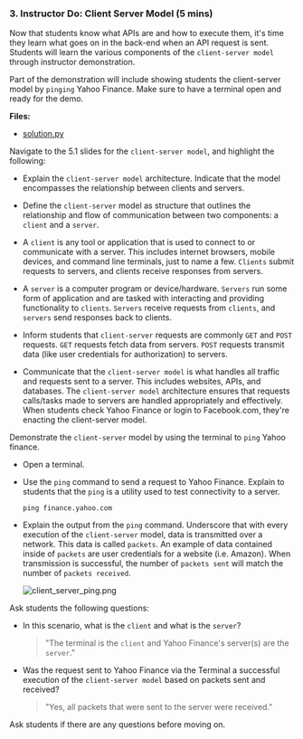 ### 3. Instructor Do: Client Server Model (5 mins)

Now that students know what APIs are and how to execute them, it's time they learn what goes on in the back-end when an API request is sent. Students will learn the various components of the `client-server model` through instructor demonstration.

Part of the demonstration will include showing students the client-server model by `pinging` Yahoo Finance. Make sure to have a terminal open and ready for the demo.

**Files:**

* [solution.py](Activities/01-Ins_Really_Important/Solved/solution.py)

Navigate to the 5.1 slides for the `client-server model`, and highlight the following:

* Explain the `client-server model` architecture. Indicate that the model encompasses the relationship between clients and servers.

* Define the `client-server` model as structure that outlines the relationship and flow of communication between two components: a `client` and a `server`.

* A `client` is any tool or application that is used to connect to or communicate with a server. This includes internet browsers, mobile devices, and command line terminals, just to name a few. `Clients` submit requests to servers, and clients receive responses from servers.

* A `server` is a computer program or device/hardware. `Servers` run some form of application and are tasked with interacting and providing functionality to `clients`. `Servers` receive requests from `clients`, and `servers` send responses back to clients.

* Inform students that `client-server` requests are commonly `GET` and `POST` requests. `GET` requests fetch data from servers. `POST` requests transmit data (like user credentials for authorization) to servers.

* Communicate that the `client-server model` is what handles all traffic and requests sent to a server. This includes websites, APIs, and databases. The `client-server model` architecture ensures that requests calls/tasks made to servers are handled appropriately and effectively. When students check Yahoo Finance or login to Facebook.com, they're enacting the client-server model.

Demonstrate the `client-server` model by using the terminal to `ping` Yahoo finance.

* Open a terminal.

* Use the `ping` command to send a request to Yahoo Finance. Explain to students that the `ping` is a utility used to test connectivity to a server.

  ```shell
  ping finance.yahoo.com
  ```

* Explain the output from the `ping` command. Underscore that with every execution of the `client-server` model, data is transmitted over a network. This data is called `packets`. An example of data contained inside of `packets` are user credentials for a website (i.e. Amazon). When transmission is successful, the number of `packets sent` will match the number of `packets received`.

  ![client_server_ping.png](Images/client_server_ping.png)

Ask students the following questions:

* In this scenario, what is the `client` and what is the `server`?

  > "The terminal is the `client` and Yahoo Finance's server(s) are the `server`."

* Was the request sent to Yahoo Finance via the Terminal a successful execution of the `client-server model` based on packets sent and received?

  > "Yes, all packets that were sent to the server were received."

Ask students if there are any questions before moving on.
